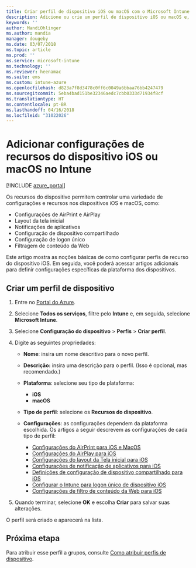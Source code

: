 ```yaml
---
title: Criar perfil de dispositivo iOS ou macOS com o Microsoft Intune – Azure | Microsoft Docs
description: Adicione ou crie um perfil de dispositivo iOS ou macOS e, em seguida, defina as configurações de AirPrint, de AirPlay, de layout da tela inicial, de notificações do aplicativo, de dispositivo compartilhado, de logon único e de filtro de conteúdo da Web no Microsoft Intune.
keywords: ''
author: MandiOhlinger
ms.author: mandia
manager: dougeby
ms.date: 03/07/2018
ms.topic: article
ms.prod: ''
ms.service: microsoft-intune
ms.technology: ''
ms.reviewer: heenamac
ms.suite: ems
ms.custom: intune-azure
ms.openlocfilehash: d823a7f8d3478c0ff6c0049a6bbaa76bb4247479
ms.sourcegitcommit: 5eba4bad151be32346aedc7cbb0333d71934f8cf
ms.translationtype: HT
ms.contentlocale: pt-BR
ms.lasthandoff: 04/16/2018
ms.locfileid: "31022026"
---
```

# <a name="add-ios-or-macos-device-feature-settings-in-intune"></a>Adicionar configurações de recursos do dispositivo iOS ou macOS no Intune

[!INCLUDE [azure_portal](./includes/azure_portal.md)]

Os recursos do dispositivo permitem controlar uma variedade de configurações e recursos nos dispositivos iOS e macOS, como:

- Configurações de AirPrint e AirPlay
- Layout da tela inicial
- Notificações de aplicativos
- Configuração de dispositivo compartilhado
- Configuração de logon único
- Filtragem de conteúdo da Web

Este artigo mostra as noções básicas de como configurar perfis de recurso do dispositivo iOS. Em seguida, você poderá acessar artigos adicionais para definir configurações específicas da plataforma dos dispositivos.

## <a name="create-a-device-profile"></a>Criar um perfil de dispositivo

1. Entre no [Portal do Azure](https://portal.azure.com).
2. Selecione **Todos os serviços**, filtre pelo **Intune** e, em seguida, selecione **Microsoft Intune**.
3. Selecione **Configuração do dispositivo** > **Perfis** > **Criar perfil**.
4. Digite as seguintes propriedades:

   - **Nome**: insira um nome descritivo para o novo perfil.
   - **Descrição:** insira uma descrição para o perfil. (Isso é opcional, mas recomendado.)
   - **Plataforma**: selecione seu tipo de plataforma:
     - **iOS**
     - **macOS**
   - **Tipo de perfil**: selecione os **Recursos do dispositivo**.
   - **Configurações**: as configurações dependem da plataforma escolhida. Os artigos a seguir descrevem as configurações de cada tipo de perfil:

     - [Configurações do AirPrint para iOS e MacOS](air-print-settings-ios-macos.md)
     - [Configurações do AirPlay para iOS](airplay-settings-ios.md)
     - [Configurações do layout da Tela inicial para iOS](home-screen-settings-ios.md)
     - [Configurações de notificação de aplicativos para iOS](app-notification-settings-ios.md)
     - [Definições de configuração de dispositivo compartilhado para iOS](shared-device-settings-ios.md)
     - [Configurar o Intune para logon único de dispositivo iOS](sso-ios.md)
     - [Configurações de filtro de conteúdo da Web para iOS](web-content-filter-settings-ios.md)

5. Quando terminar, selecione **OK** e escolha **Criar** para salvar suas alterações.

O perfil será criado e aparecerá na lista.

## <a name="next-step"></a>Próxima etapa

Para atribuir esse perfil a grupos, consulte [Como atribuir perfis de dispositivo](device-profile-assign.md).